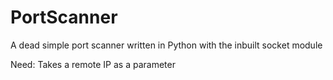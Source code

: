 # PortScanner
A dead simple port scanner written in Python with the inbuilt socket module

Need: Takes a remote IP as a parameter
